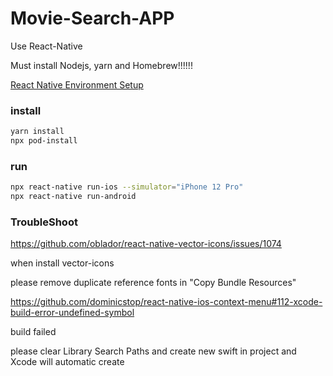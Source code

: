 # Movie-Search-APP

Use React-Native

Must install Nodejs, yarn and Homebrew!!!!!!

[React Native Environment Setup](https://reactnative.dev/docs/environment-setup)

### install

```bash
yarn install
npx pod-install

```

### run

```bash
npx react-native run-ios --simulator="iPhone 12 Pro"
npx react-native run-android
```


### TroubleShoot

https://github.com/oblador/react-native-vector-icons/issues/1074

when install vector-icons

please remove duplicate reference fonts in "Copy Bundle Resources" 

https://github.com/dominicstop/react-native-ios-context-menu#112-xcode-build-error-undefined-symbol

build failed

please clear Library Search Paths and create new swift in project and Xcode will automatic create

